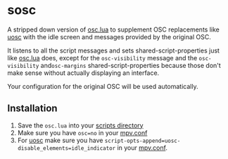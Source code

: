 # sosc

A stripped down version of [osc.lua](https://github.com/mpv-player/mpv/blob/master/player/lua/osc.lua) to supplement OSC replacements like [uosc](https://github.com/tomasklaen/uosc) with the idle screen and messages provided by the original OSC.

It listens to all the script messages and sets shared-script-properties just like [osc.lua](https://github.com/mpv-player/mpv/blob/master/player/lua/osc.lua) does, except for the `osc-visibility` message and the `osc-visibility` and`osc-margins` shared-script-properties because those don't make sense without actually displaying an interface.

Your configuration for the original OSC will be used automatically.

## Installation
1. Save the `osc.lua` into your [scripts directory](https://mpv.io/manual/stable/#script-location)
2. Make sure you have `osc=no` in your [mpv.conf](https://mpv.io/manual/stable/#configuration-files)
3. For [uosc](https://github.com/tomasklaen/uosc) make sure you have `script-opts-append=uosc-disable_elements=idle_indicator` in your [mpv.conf](https://mpv.io/manual/stable/#configuration-files).
